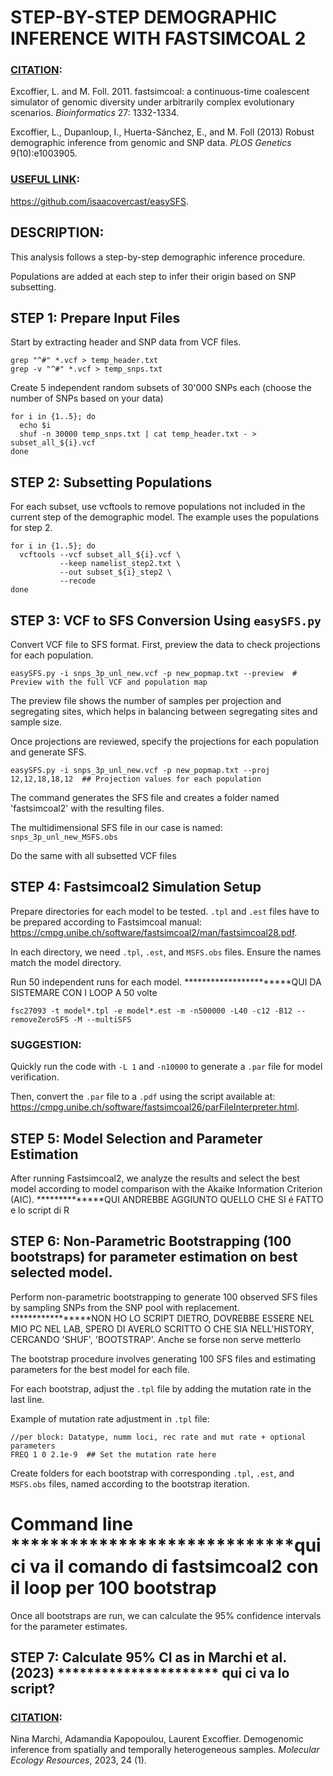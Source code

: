 # STEP-BY-STEP DEMOGRAPHIC INFERENCE WITH FASTSIMCOAL 2

### <u>CITATION</u>: 
Excoffier, L. and M. Foll. 2011. fastsimcoal: a continuous-time coalescent simulator of genomic diversity under arbitrarily complex evolutionary scenarios. *Bioinformatics* 27: 1332-1334.

Excoffier, L., Dupanloup, I., Huerta-Sánchez, E., and M. Foll (2013) Robust demographic inference from genomic and SNP data. *PLOS Genetics* 9(10):e1003905.

### <u>USEFUL LINK</u>: 
https://github.com/isaacovercast/easySFS. 

## DESCRIPTION: 
This analysis follows a step-by-step demographic inference procedure.

Populations are added at each step to infer their origin based on SNP subsetting.

## STEP 1: Prepare Input Files
Start by extracting header and SNP data from VCF files.
```
grep "^#" *.vcf > temp_header.txt
grep -v "^#" *.vcf > temp_snps.txt
```
Create 5 independent random subsets of 30'000 SNPs each (choose the number of SNPs based on your data)
```
for i in {1..5}; do
  echo $i
  shuf -n 30000 temp_snps.txt | cat temp_header.txt - > subset_all_${i}.vcf
done   
```
## STEP 2: Subsetting Populations
For each subset, use vcftools to remove populations not included in the current step of the demographic model.
The example uses the populations for step 2.
```
for i in {1..5}; do
  vcftools --vcf subset_all_${i}.vcf \
           --keep namelist_step2.txt \
           --out subset_${i}_step2 \
           --recode
done
```
## STEP 3: VCF to SFS Conversion Using `easySFS.py`
Convert VCF file to SFS format. First, preview the data to check projections for each population.
```
easySFS.py -i snps_3p_unl_new.vcf -p new_popmap.txt --preview  # Preview with the full VCF and population map
```
The preview file shows the number of samples per projection and segregating sites, which helps in balancing between segregating sites and sample size. 

Once projections are reviewed, specify the projections for each population and generate SFS.

```
easySFS.py -i snps_3p_unl_new.vcf -p new_popmap.txt --proj 12,12,18,18,12  ## Projection values for each population
```
The command generates the SFS file and creates a folder named 'fastsimcoal2' with the resulting files.

The multidimensional SFS file in our case is named: `snps_3p_unl_new_MSFS.obs`

Do the same with all subsetted VCF files

## STEP 4: Fastsimcoal2 Simulation Setup
Prepare directories for each model to be tested.
`.tpl` and `.est` files have to be prepared according to Fastsimcoal manual: https://cmpg.unibe.ch/software/fastsimcoal2/man/fastsimcoal28.pdf.

In each directory, we need `.tpl`, `.est`, and `MSFS.obs` files. Ensure the names match the model directory.

Run 50 independent runs for each model.   ***********************QUI DA SISTEMARE CON I LOOP A 50 volte 

```
fsc27093 -t model*.tpl -e model*.est -m -n500000 -L40 -c12 -B12 --removeZeroSFS -M --multiSFS
```

### SUGGESTION: 
Quickly run the code with `-L 1` and `-n10000` to generate a `.par` file for model verification.

Then, convert the `.par` file to a `.pdf` using the script available at: https://cmpg.unibe.ch/software/fastsimcoal26/parFileInterpreter.html.

## STEP 5: Model Selection and Parameter Estimation
After running Fastsimcoal2, we analyze the results and select the best model according to model comparison with the Akaike Information Criterion (AIC). **************QUI ANDREBBE AGGIUNTO QUELLO CHE SI é FATTO e lo script di R

## STEP 6: Non-Parametric Bootstrapping (100 bootstraps) for parameter estimation on best selected model. 
Perform non-parametric bootstrapping to generate 100 observed SFS files by sampling SNPs from the SNP pool with replacement.  *****************NON HO LO SCRIPT DIETRO, DOVREBBE ESSERE NEL MIO PC NEL LAB, SPERO DI AVERLO SCRITTO O CHE SIA NELL'HISTORY, CERCANDO 'SHUF', 'BOOTSTRAP'. Anche se forse non serve metterlo

The bootstrap procedure involves generating 100 SFS files and estimating parameters for the best model for each file.

For each bootstrap, adjust the `.tpl` file by adding the mutation rate in the last line.

Example of mutation rate adjustment in `.tpl` file:

```
//per block: Datatype, numm loci, rec rate and mut rate + optional parameters
FREQ 1 0 2.1e-9  ## Set the mutation rate here
```

Create folders for each bootstrap with corresponding `.tpl`, `.est`, and `MSFS.obs` files, named according to the bootstrap iteration.
# Command line    *****************************qui ci va il comando di fastsimcoal2 con il loop per 100 bootstrap

Once all bootstraps are run, we can calculate the 95% confidence intervals for the parameter estimates.

## STEP 7: Calculate 95% CI as in Marchi et al. (2023)    ********************** qui ci va lo script?

### <u>CITATION</u>: 
Nina Marchi, Adamandia Kapopoulou, Laurent Excoffier. Demogenomic inference from spatially and temporally heterogeneous samples. *Molecular Ecology Resources*, 2023, 24 (1).
